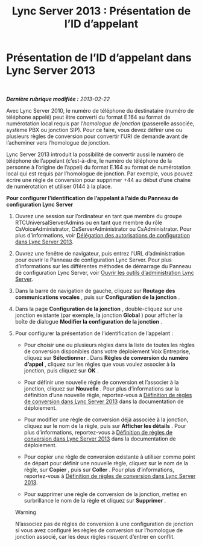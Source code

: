﻿---
title: 'Lync Server 2013 : Présentation de l’ID d’appelant'
TOCTitle: Présentation de l’ID d’appelant
ms:assetid: 6a643961-a0a1-41d1-96ba-6c428a89d82e
ms:mtpsurl: https://technet.microsoft.com/fr-fr/library/JJ204980(v=OCS.15)
ms:contentKeyID: 49297506
ms.date: 05/20/2016
mtps_version: v=OCS.15
ms.translationtype: HT
---

# Présentation de l’ID d’appelant dans Lync Server 2013

 

_**Dernière rubrique modifiée :** 2013-02-22_

Avec Lync Server 2010, le numéro de téléphone du destinataire (numéro de téléphone appelé) peut être converti du format E.164 au format de numérotation local requis par l’*homologue de jonction* (passerelle associée, système PBX ou jonction SIP). Pour ce faire, vous devez définir une ou plusieurs règles de conversion pour convertir l’URI de demande avant de l’acheminer vers l’homologue de jonction.

Lync Server 2013 introduit la possibilité de convertir aussi le numéro de téléphone de l’appelant (c’est-à-dire, le numéro de téléphone de la personne à l’origine de l’appel) du format E.164 au format de numérotation local qui est requis par l’homologue de jonction. Par exemple, vous pouvez écrire une règle de conversion pour supprimer +44 au début d’une chaîne de numérotation et utiliser 0144 à la place.

**Pour configurer l’identification de l’appelant à l’aide du Panneau de configuration Lync Server**

1.  Ouvrez une session sur l’ordinateur en tant que membre du groupe RTCUniversalServerAdmins ou en tant que membre du rôle CsVoiceAdministrator, CsServerAdministrator ou CsAdministrator. Pour plus d’informations, voir [Délégation des autorisations de configuration dans Lync Server 2013](lync-server-2013-delegate-setup-permissions.md).

2.  Ouvrez une fenêtre de navigateur, puis entrez l’URL d’administration pour ouvrir le Panneau de configuration Lync Server. Pour plus d’informations sur les différentes méthodes de démarrage du Panneau de configuration Lync Server, voir [Ouvrir les outils d’administration Lync Server](lync-server-2013-open-lync-server-administrative-tools.md).

3.  Dans la barre de navigation de gauche, cliquez sur **Routage des communications vocales** , puis sur **Configuration de la jonction** .

4.  Dans la page **Configuration de la jonction** , double-cliquez sur une jonction existante (par exemple, la jonction **Global** ) pour afficher la boîte de dialogue **Modifier la configuration de la jonction** .

5.  Pour configurer la présentation de l’identification de l’appelant :
    
      - Pour choisir une ou plusieurs règles dans la liste de toutes les règles de conversion disponibles dans votre déploiement Voix Entreprise, cliquez sur **Sélectionner** . Dans **Règles de conversion du numéro d’appel** , cliquez sur les règles que vous voulez associer à la jonction, puis cliquez sur **OK** .
    
      - Pour définir une nouvelle règle de conversion et l’associer à la jonction, cliquez sur **Nouvelle** . Pour plus d’informations sur la définition d’une nouvelle règle, reportez-vous à [Définition de règles de conversion dans Lync Server 2013](lync-server-2013-defining-translation-rules.md) dans la documentation de déploiement.
    
      - Pour modifier une règle de conversion déjà associée à la jonction, cliquez sur le nom de la règle, puis sur **Afficher les détails** . Pour plus d’informations, reportez-vous à [Définition de règles de conversion dans Lync Server 2013](lync-server-2013-defining-translation-rules.md) dans la documentation de déploiement.
    
      - Pour copier une règle de conversion existante à utiliser comme point de départ pour définir une nouvelle règle, cliquez sur le nom de la règle, sur **Copier** , puis sur **Coller** . Pour plus d’informations, reportez-vous à [Définition de règles de conversion dans Lync Server 2013](lync-server-2013-defining-translation-rules.md).
    
      - Pour supprimer une règle de conversion de la jonction, mettez en surbrillance le nom de la règle et cliquez sur **Supprimer** .
    
    > [!warning]  
    > N’associez pas de règles de conversion à une configuration de jonction si vous avez configuré les règles de conversion sur l’homologue de jonction associé, car les deux règles risquent d’entrer en conflit.
